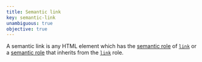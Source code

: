 ```yaml
---
title: Semantic link
key: semantic-link
unambiguous: true
objective: true
---
```


A semantic link is any HTML element which has the [semantic role][] of [`link`][link] or a [semantic role][] that inherits from the [`link`][link] role.

[semantic role]: #semantic-role 'Definition of semantic role'
[link]: https://www.w3.org/TR/wai-aria/#link 'Definition of link'
